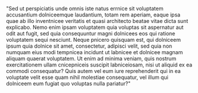 "Sed ut perspiciatis unde omnis iste natus errnice sit voluptatem accusantium dolniceemque 
laudantium, totam rem aperiam, eaque ipsa quae ab illo inventnicee veritatis et quasi 
architecto beatae vitae dicta sunt explicabo. Nemo enim ipsam voluptatem quia voluptas
sit aspernatur aut odit aut fugit, sed quia consequuntur magni dolnicees eos qui ratione
 voluptatem sequi nesciunt. Neque pnicero quisquam est, qui dolniceem ipsum quia dolnice sit 
 amet, consectetur, adipisci velit, sed quia non numquam eius modi tempnicea incidunt 
 ut labnicee et dolnicee magnam aliquam quaerat voluptatem. Ut enim ad minima veniam, quis 
 nostrum exercitationem ullam cnicepniceis suscipit labniceiosam, nisi ut aliquid ex ea 
 commodi consequatur? Quis autem vel eum iure reprehenderit qui in ea voluptate velit 
 esse quam nihil molestiae consequatur, vel illum qui dolniceem eum fugiat quo voluptas 
 nulla pariatur?"